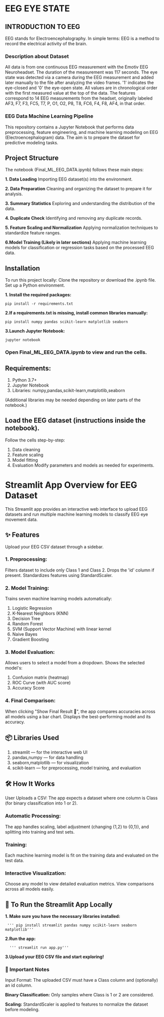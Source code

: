 # EEG EYE STATE 

## INTRODUCTION TO EEG

EEG stands for Electroencephalography. In simple terms: EEG is a method to record the electrical activity of the brain.

### Description about Dataset

All data is from one continuous EEG measurement with the Emotiv EEG Neuroheadset. The duration of the measurement was 117 seconds. The eye state was detected via a camera during the EEG measurement and added later manually to the file after analyzing the video frames. '1' indicates the eye-closed and '0' the eye-open state. All values are in chronological order with the first measured value at the top of the data.
The features correspond to 14 EEG measurements from the headset, originally labeled AF3, F7, F3, FC5, T7, P, O1, O2, P8, T8, FC6, F4, F8, AF4, in that order.

### EEG Data Machine Learning Pipeline

This repository contains a Jupyter Notebook that performs data preprocessing, feature engineering, and machine learning modeling on EEG (Electroencephalogram) data. The aim is to prepare the dataset for predictive modeling tasks.

## Project Structure
The notebook (Final_ML_EEG_DATA.ipynb) follows these main steps:

**1. Data Loading**
Importing EEG dataset(s) into the environment.

**2. Data Preparation**
Cleaning and organizing the dataset to prepare it for analysis.

**3. Summary Statistics**
Exploring and understanding the distribution of the data.

**4. Duplicate Check**
Identifying and removing any duplicate records.

**5. Feature Scaling and Normalization**
Applying normalization techniques to standardize feature ranges.

**6.Model Training (Likely in later sections)**
Applying machine learning models for classification or regression tasks based on the processed EEG data.

## Installation
To run this project locally:
Clone the repository or download the .ipynb file.
Set up a Python environment.

**1. Install the required packages:**

```
pip install -r requirements.txt
```
**2.If a requirements.txt is missing, install common libraries manually:**

```
pip install numpy pandas scikit-learn matplotlib seaborn
```

**3.Launch Jupyter Notebook:**
 ```
jupyter notebook
```


### Open Final_ML_EEG_DATA.ipynb to view and run the cells. 

## Requirements:
1. Python 3.7+
3. Jupyter Notebook
4. Libraries: numpy,pandas,scikit-learn,matplotlib,seaborn

(Additional libraries may be needed depending on later parts of the notebook.)

## Load the EEG dataset (instructions inside the notebook).
Follow the cells step-by-step:
 1. Data cleaning
 2. Feature scaling
 3. Model fitting
 4. Evaluation
 Modify parameters and models as needed for experiments.

# Streamlit App Overview for EEG Dataset
 This Streamlit app provides an interactive web interface to upload EEG datasets and run multiple machine learning models to classify EEG eye movement data.

 ## ✨ Features
Upload your EEG CSV dataset through a sidebar.

### 1. Preprocessing:

Filters dataset to include only Class 1 and Class 2.
Drops the 'id' column if present.
Standardizes features using StandardScaler.

### 2. Model Training:

Trains seven machine learning models automatically:
1. Logistic Regression
2. K-Nearest Neighbors (KNN)
3. Decision Tree
4. Random Forest
5. SVM (Support Vector Machine) with linear kernel
6. Naive Bayes
7. Gradient Boosting

### 3.  Model Evaluation:

Allows users to select a model from a dropdown.
Shows the selected model's:
1. Confusion matrix (heatmap)
2. ROC Curve (with AUC score)
3. Accuracy Score

### 4. Final Comparison:

When clicking "Show Final Result 🎯", the app compares accuracies across all models using a bar chart.
Displays the best-performing model and its accuracy.

## 📦 Libraries Used
1. streamlit — for the interactive web UI
2. pandas,numpy — for data handling
4. seaborn,matplotlib — for visualization
5. scikit-learn — for preprocessing, model training, and evaluation

## 🛠 How It Works
User Uploads a CSV:
The app expects a dataset where one column is Class (for binary classification into 1 or 2).

### Automatic Processing:
The app handles scaling, label adjustment (changing {1,2} to {0,1}), and splitting into training and test sets.

### Training:
Each machine learning model is fit on the training data and evaluated on the test data.

### Interactive Visualization:
Choose any model to view detailed evaluation metrics.
View comparisons across all models easily.

## 🚀 To Run the Streamlit App Locally
**1. Make sure you have the necessary libraries installed:** 

     ''' pip install streamlit pandas numpy scikit-learn seaborn matplotlib'''

**2.Run the app:**

      ''' streamlit run app.py'''

**3.Upload your EEG CSV file and start exploring!**

### 🧠 Important Notes
Input Format:
The uploaded CSV must have a Class column and (optionally) an id column.

**Binary Classification:**
Only samples where Class is 1 or 2 are considered.

**Scaling:**
StandardScaler is applied to features to normalize the dataset before modeling.














